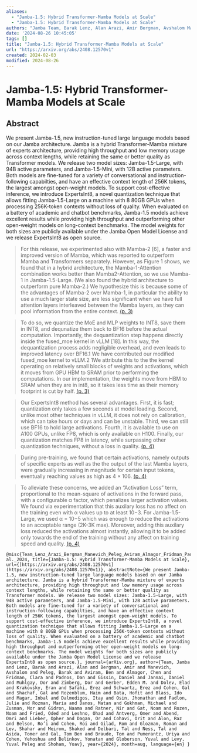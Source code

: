 ```yaml
---
aliases:
  - "Jamba-1.5: Hybrid Transformer-Mamba Models at Scale"
  - "Jamba-1.5: Hybrid Transformer-Mamba Models at Scale"
authors: "Jamba Team, Barak Lenz, Alan Arazi, Amir Bergman, Avshalom Manevich, Barak Peleg, Ben Aviram, Chen Almagor, Clara Fridman, Dan Padnos, Daniel Gissin, Daniel Jannai, Dor Muhlgay, Dor Zimberg, Edden M. Gerber, Elad Dolev, Eran Krakovsky, Erez Safahi, Erez Schwartz, Gal Cohen, Gal Shachaf, Haim Rozenblum, Hofit Bata, Ido Blass, Inbal Magar, Itay Dalmedigos, Jhonathan Osin, Julie Fadlon, Maria Rozman, Matan Danos, Michael Gokhman, Mor Zusman, Naama Gidron, Nir Ratner, Noam Gat, Noam Rozen, Oded Fried, Ohad Leshno, Omer Antverg, Omri Abend, Opher Lieber, Or Dagan, Orit Cohavi, Raz Alon, Ro'i Belson, Roi Cohen, Rom Gilad, Roman Glozman, Shahar Lev, Shaked Meirom, Tal Delbari, Tal Ness, Tomer Asida, Tom Ben Gal, Tom Braude, Uriya Pumerantz, Yehoshua Cohen, Yonatan Belinkov, Yuval Globerson, Yuval Peleg Levy, Yoav Shoham"
date: '2024-08-26 10:45:05'
tags: []
title: "Jamba-1.5: Hybrid Transformer-Mamba Models at Scale"
url: "https://arxiv.org/abs/2408.12570v1"
created: 2024-02-03
modified: 2024-08-26
---
```


# Jamba-1.5: Hybrid Transformer-Mamba Models at Scale

## Abstract

We present Jamba-1.5, new instruction-tuned large language models based on our Jamba architecture. Jamba is a hybrid Transformer-Mamba mixture of experts architecture, providing high throughput and low memory usage across context lengths, while retaining the same or better quality as Transformer models. We release two model sizes: Jamba-1.5-Large, with 94B active parameters, and Jamba-1.5-Mini, with 12B active parameters. Both models are fine-tuned for a variety of conversational and instruction-following capabilties, and have an effective context length of 256K tokens, the largest amongst open-weight models. To support cost-effective inference, we introduce ExpertsInt8, a novel quantization technique that allows fitting Jamba-1.5-Large on a machine with 8 80GB GPUs when processing 256K-token contexts without loss of quality. When evaluated on a battery of academic and chatbot benchmarks, Jamba-1.5 models achieve excellent results while providing high throughput and outperforming other open-weight models on long-context benchmarks. The model weights for both sizes are publicly available under the Jamba Open Model License and we release ExpertsInt8 as open source.

> For this release, we experimented also with Mamba-2 [6], a faster and improved version of Mamba, which was reported to outperform Mamba and Transformers separately. However, as Figure 1 shows, we found that in a hybrid architecture, the Mamba-1-Attention combination works better than Mamba2-Attention, so we use Mamba-1 in Jamba-1.5-Large. (We also found the hybrid architecture to outperform pure Mamba-2.) We hypothesize this is because some of the advantages of Mamba-2 over Mamba-1, in particular the ability to use a much larger state size, are less significant when we have full attention layers interleaved between the Mamba layers, as they can pool information from the entire context. [(p. 3)](zotero://open-pdf/library/items/HSC3B5E2?page=3)

> To do so, we quantize the MoE and MLP weights to INT8, save them in INT8, and dequnatize them back to BF16 before the actual computation. Importantly, the dequantization step happens directly inside the fused_moe kernel in vLLM [18]. In this way, the dequantization process adds negligible overhead, and even leads to improved latency over BF16.1 We have contributed our modified fused_moe kernel to vLLM.2 1We attribute this to the the kernel operating on relatively small blocks of weights and activations, which it moves from GPU HBM to SRAM prior to performing the computations. In our implementation, the weights move from HBM to SRAM when they are in int8, so it takes less time as their memory footprint is cut by half. [(p. 3)](zotero://open-pdf/library/items/HSC3B5E2?page=3)

> Our ExpertsInt8 method has several advantages. First, it is fast; quantization only takes a few seconds at model loading. Second, unlike most other techniques in vLLM, it does not rely on calibration, which can take hours or days and can be unstable. Third, we can still use BF16 to hold large activations. Fourth, it is available to use on A100 GPUs, unlike FP8, which is only available on H100. Finally, our quantization matches FP8 in latency, while surpassing other quantization techniques, without a loss in quality. [(p. 4)](zotero://open-pdf/library/items/HSC3B5E2?page=4)

> During pre-training, we found that certain activations, namely outputs of specific experts as well as the the output of the last Mamba layers, were gradually increasing in magnitude for certain input tokens, eventually reaching values as high as 4 × 106. [(p. 4)](zotero://open-pdf/library/items/HSC3B5E2?page=4)

> To alleviate these concerns, we added an “Activation Loss” term, proportional to the mean-square of activations in the forward pass, with a configurable α factor, which penalizes larger activation values. We found via experimentation that this auxilary loss has no affect on the training even with α values up to at least 10−3. For Jamba-1.5-Large, we used α = 10−5 which was enough to reduce the activations to an acceptable range (2K-3K max). Moreover, adding this auxilary loss reduced the activations almost instantly, allowing it to be added only towards the end of the training without any affect on training speed and quality. [(p. 4)](zotero://open-pdf/library/items/HSC3B5E2?page=4)

```
@misc{Team_Lenz_Arazi_Bergman_Manevich_Peleg_Aviram_Almagor_Fridman_Padnos_et al._2024, title={Jamba-1.5: Hybrid Transformer-Mamba Models at Scale}, url={[https://arxiv.org/abs/2408.12570v1](https://arxiv.org/abs/2408.12570v1)}, abstractNote={We present Jamba-1.5, new instruction-tuned large language models based on our Jamba architecture. Jamba is a hybrid Transformer-Mamba mixture of experts architecture, providing high throughput and low memory usage across context lengths, while retaining the same or better quality as Transformer models. We release two model sizes: Jamba-1.5-Large, with 94B active parameters, and Jamba-1.5-Mini, with 12B active parameters. Both models are fine-tuned for a variety of conversational and instruction-following capabilties, and have an effective context length of 256K tokens, the largest amongst open-weight models. To support cost-effective inference, we introduce ExpertsInt8, a novel quantization technique that allows fitting Jamba-1.5-Large on a machine with 8 80GB GPUs when processing 256K-token contexts without loss of quality. When evaluated on a battery of academic and chatbot benchmarks, Jamba-1.5 models achieve excellent results while providing high throughput and outperforming other open-weight models on long-context benchmarks. The model weights for both sizes are publicly available under the Jamba Open Model License and we release ExpertsInt8 as open source.}, journal={arXiv.org}, author={Team, Jamba and Lenz, Barak and Arazi, Alan and Bergman, Amir and Manevich, Avshalom and Peleg, Barak and Aviram, Ben and Almagor, Chen and Fridman, Clara and Padnos, Dan and Gissin, Daniel and Jannai, Daniel and Muhlgay, Dor and Zimberg, Dor and Gerber, Edden M. and Dolev, Elad and Krakovsky, Eran and Safahi, Erez and Schwartz, Erez and Cohen, Gal and Shachaf, Gal and Rozenblum, Haim and Bata, Hofit and Blass, Ido and Magar, Inbal and Dalmedigos, Itay and Osin, Jhonathan and Fadlon, Julie and Rozman, Maria and Danos, Matan and Gokhman, Michael and Zusman, Mor and Gidron, Naama and Ratner, Nir and Gat, Noam and Rozen, Noam and Fried, Oded and Leshno, Ohad and Antverg, Omer and Abend, Omri and Lieber, Opher and Dagan, Or and Cohavi, Orit and Alon, Raz and Belson, Ro’i and Cohen, Roi and Gilad, Rom and Glozman, Roman and Lev, Shahar and Meirom, Shaked and Delbari, Tal and Ness, Tal and Asida, Tomer and Gal, Tom Ben and Braude, Tom and Pumerantz, Uriya and Cohen, Yehoshua and Belinkov, Yonatan and Globerson, Yuval and Levy, Yuval Peleg and Shoham, Yoav}, year={2024}, month=aug, language={en} }
```
